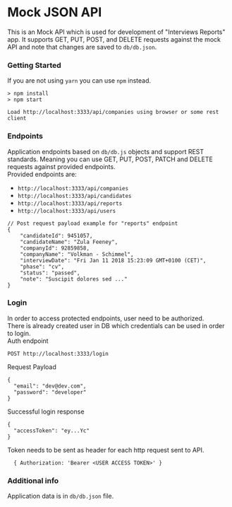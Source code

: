 # Mock JSON API 

This is an Mock API which is used for development of "Interviews Reports" app.
It supports GET, PUT, POST, and DELETE requests against the mock API and note that changes are saved to `db/db.json`.

### Getting Started
If you are not using `yarn` you can use `npm` instead.  
```
> npm install
> npm start   

Load http://localhost:3333/api/companies using browser or some rest client
```

### Endpoints 

Application endpoints based on `db/db.js` objects and support REST standards.
Meaning you can use GET, PUT, POST, PATCH and DELETE requests against provided endpoints.   
Provided endpoints are:   
* `http://localhost:3333/api/companies`   
* `http://localhost:3333/api/candidates`
* `http://localhost:3333/api/reports`   
* `http://localhost:3333/api/users`      
   
```
// Post request payload example for "reports" endpoint
{
    "candidateId": 9451057,
    "candidateName": "Zula Feeney",
    "companyId": 92859858,
    "companyName": "Volkman - Schimmel",
    "interviewDate": "Fri Jan 11 2018 15:23:09 GMT+0100 (CET)",
    "phase": "cv",
    "status": "passed",
    "note": "Suscipit dolores sed ..."
}
``` 

### Login
In order to access protected endpoints, user need to be authorized.   
There is already created user in DB which credentials can be used in order to login.    
Auth endpoint
```
POST http://localhost:3333/login
```
Request Payload
```
{
  "email": "dev@dev.com",
  "password": "developer"
}
```   
Successful login response 
```
{
  "accessToken": "ey...Yc"
}
```

Token needs to be sent as header for each http request sent to API.
```
  { Authorization: 'Bearer <USER ACCESS TOKEN>' }
```
### Additional info

Application data is in `db/db.json` file.
